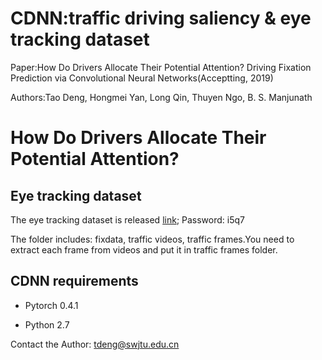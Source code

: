 # CDNN:traffic driving saliency & eye tracking dataset 
Paper:How Do Drivers Allocate Their Potential Attention? Driving Fixation Prediction via Convolutional Neural Networks(Acceptting, 2019)

Authors:Tao Deng, Hongmei Yan, Long Qin, Thuyen Ngo, B. S. Manjunath

# How Do Drivers Allocate Their Potential Attention?



## Eye tracking dataset
The eye tracking dataset is released [link](https://pan.baidu.com/s/1zyxvEQiMkmOkxmyDlDv0xA);     Password: i5q7

The folder includes: fixdata, traffic videos, traffic frames.You need to extract each frame from videos and put it in traffic frames folder.


## CDNN requirements
* Pytorch 0.4.1

* Python 2.7

Contact the Author: tdeng@swjtu.edu.cn
